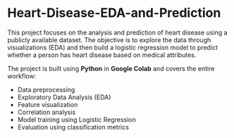# Heart-Disease-EDA-and-Prediction
This project focuses on the analysis and prediction of heart disease using a publicly available dataset. The objective is to explore the data through visualizations (EDA) and then build a logistic regression model to predict whether a person has heart disease based on medical attributes.

The project is built using **Python** in **Google Colab** and covers the entire workflow:
- Data preprocessing
- Exploratory Data Analysis (EDA)
- Feature visualization
- Correlation analysis
- Model training using Logistic Regression
- Evaluation using classification metrics

